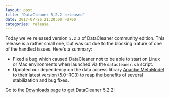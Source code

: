```yaml
---
layout: post
title: "DataCleaner 5.2.2 released"
date: 2017-07-26 21:20:00 -0700
categories: release
---
```


Today we've released version `5.2.2` of DataCleaner community edition. This release is a rather small one, but was cut due to the blocking nature of one of the handled issues. Here's a summary:

 * Fixed a bug which caused DataCleaner not to be able to start on Linux or Mac environments when launched via the `datacleaner.sh` script.
 * Updated our dependency on the data access library [Apache MetaModel](http://metamodel.apache.org) to their latest version (5.0-RC3) to reap the benefits of several stabilization and bug fixes.

Go to the [Downloads page](/downloads) to get DataCleaner 5.2.2!
